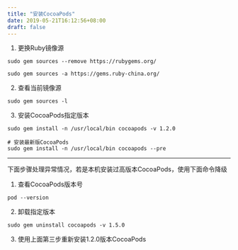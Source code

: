 ```yaml
---
title: "安装CocoaPods"
date: 2019-05-21T16:12:56+08:00
draft: false
---
```


1. 更换Ruby镜像源

`sudo gem sources --remove https://rubygems.org/`

`sudo gem sources -a https://gems.ruby-china.org/`

2. 查看当前镜像源

`sudo gem sources -l`

3. 安装CocoaPods指定版本

`sudo gem install -n /usr/local/bin cocoapods -v 1.2.0`

```
# 安装最新版CocoaPods
sudo gem install -n /usr/local/bin cocoapods --pre
```
---

下面步骤处理异常情况，若是本机安装过高版本CocoaPods，使用下面命令降级

1. 查看CocoaPods版本号

`pod --version`

2. 卸载指定版本

`sudo gem uninstall cocoapods -v 1.5.0`

3. 使用上面第三步重新安装1.2.0版本CocoaPods